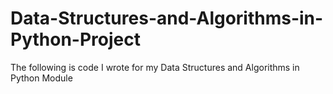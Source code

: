 # Data-Structures-and-Algorithms-in-Python-Project
The following is code I wrote for my Data Structures and Algorithms in Python Module
